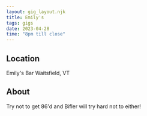 ```yaml
---
layout: gig_layout.njk
title: Emily's 
tags: gigs
date: 2023-04-28
time: "8pm till close"
---
```


## Location
Emily's Bar Waitsfield, VT

## About
Try not to get 86'd and Bifler will try hard not to either!


